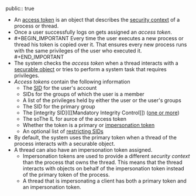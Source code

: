 public:: true

- An [access token](https://learn.microsoft.com/en-us/windows/win32/secauthz/access-tokens) is an object that describes the [security context](https://learn.microsoft.com/en-us/windows/win32/wsw/security-context) of a process or thread.
- Once a user successfully logs on gets assigned an *access token*.
- #+BEGIN_IMPORTANT
  Every time the user executes a new process or thread his token is copied over it.
  That ensures every new process runs with the same privileges of the user who executed it.
  #+END_IMPORTANT
- The system checks the *access token* when a thread interacts with a [securable object](https://learn.microsoft.com/en-us/windows/win32/secauthz/securable-objects) or tries to perform a system task that requires privileges.
- *Access tokens* contain the following information
	- The [SID](((65ae6139-ddd3-44a1-906e-f0302a9151e7))) for the user's account
	- SIDs for the groups of which the user is a member
	- A list of the privileges held by either the user or the user's groups
	- The SID for the primary group
	- The [integrity SID]([[Mandatory Integrity Control]]) ([one or more](https://learn.microsoft.com/en-us/windows/win32/secauthz/mandatory-integrity-control#integrity-labels))
	- The soThe IL for aurce of the access token
	- Whether the token is a primary or [impersonation token](https://learn.microsoft.com/en-us/windows/win32/secauthz/client-impersonation)
	- An optional list of [restricting SIDs](https://learn.microsoft.com/en-us/windows/win32/secauthz/restricted-tokens)
- By default, the system uses the primary token when a thread of the process interacts with a securable object.
- A thread can also have an impersonation token assigned.
	- Impersonation tokens are used to provide a different *security context* than the process that owns the thread.
	  This means that the thread interacts with objects on behalf of the impersonation token instead of the primary token of the process.
	- A thread that is impersonating a client has both a primary token and an impersonation token.